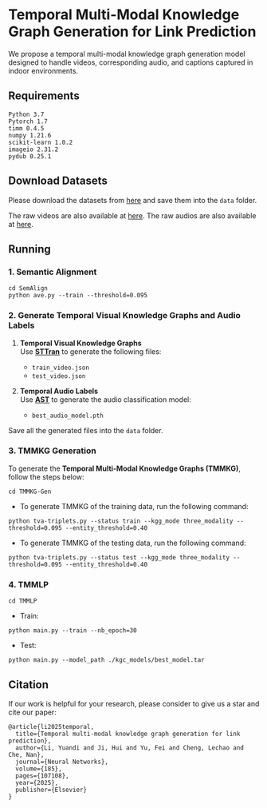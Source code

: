 # Temporal Multi-Modal Knowledge Graph Generation for Link Prediction
We propose a temporal multi-modal knowledge graph generation model designed to handle videos, corresponding audio, and captions captured in indoor environments. 
## Requirements
```
Python 3.7
Pytorch 1.7
timm 0.4.5
numpy 1.21.6
scikit-learn 1.0.2
imageio 2.31.2
pydub 0.25.1
```
## Download Datasets
Please download the datasets from [here](https://pan.baidu.com/s/1YtJfDbjX8S6CXgqQj2UqLA?pwd=y3we) and save them into the `data` folder.

The raw videos are also available at [here](https://pan.baidu.com/s/1ZcoPGVnOz3ty5vhAA-vMWw?pwd=h9j2). The raw audios are also available at [here](https://pan.baidu.com/s/1NR_e1HnxRdTMWx85ESzqkg?pwd=9a65).
## Running
### 1. Semantic Alignment
```
cd SemAlign
python ave.py --train --threshold=0.095
```

### 2. Generate Temporal Visual Knowledge Graphs and Audio Labels
1. **Temporal Visual Knowledge Graphs**  
   Use  **[STTran](https://github.com/yrcong/STTran)** to generate the following files:
   - `train_video.json`
   - `test_video.json`

2. **Temporal Audio Labels**  
   Use **[AST](https://github.com/YuanGongND/ast)** to generate the audio classification model:
   - `best_audio_model.pth`
     
Save all the generated files into the `data` folder.

### 3. TMMKG Generation

To generate the **Temporal Multi-Modal Knowledge Graphs (TMMKG)**, follow the steps below:

```
cd TMMKG-Gen
```
* To generate TMMKG of the training data, run the following command:
```
python tva-triplets.py --status train --kgg_mode three_modality --threshold=0.095 --entity_threshold=0.40
```
* To generate TMMKG of the testing data, run the following command:
```
python tva-triplets.py --status test --kgg_mode three_modality --threshold=0.095 --entity_threshold=0.40
```
### 4. TMMLP
```
cd TMMLP
```
* Train:
```
python main.py --train --nb_epoch=30
```
* Test:
```
python main.py --model_path ./kgc_models/best_model.tar
```
## Citation
If our work is helpful for your research, please consider to give us a star and cite our paper:
```script
@article{li2025temporal,
  title={Temporal multi-modal knowledge graph generation for link prediction},
  author={Li, Yuandi and Ji, Hui and Yu, Fei and Cheng, Lechao and Che, Nan},
  journal={Neural Networks},
  volume={185},
  pages={107108},
  year={2025},
  publisher={Elsevier}
}
```
